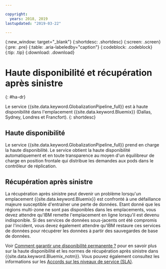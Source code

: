 ```yaml
---

copyright:
  years: 2018, 2019
lastupdated: "2019-03-22"

---
```


{:new_window: target="_blank"}
{:shortdesc: .shortdesc}
{:screen: .screen}
{:pre: .pre}
{:table: .aria-labeledby="caption"}
{:codeblock: .codeblock}
{:tip: .tip}
{:download: .download}


# Haute disponibilité et récupération après sinistre
{: #ha-dr}

Le service {{site.data.keyword.GlobalizationPipeline_full}} est à haute disponibilité dans l'emplacement {{site.data.keyword.Bluemix}} (Dallas, Sydney, Londres et Francfort).
{: shortdesc}

## Haute disponibilité

Le service {{site.data.keyword.GlobalizationPipeline_full}} prend en charge la haute disponibilité. Le service obtient la haute disponibilité automatiquement et en toute transparence au moyen d'un équilibreur de charge en position frontale qui distribue les demandes aux pods dans le contrôleur de réplication.

## Récupération après sinistre

La récupération après sinistre peut devenir un problème lorsqu'un emplacement {{site.data.keyword.Bluemix}} est confronté à une défaillance majeure susceptible d'entraîner une perte de données. Etant donné que les régions multi-zone ne sont pas disponibles dans les emplacements, vous devez attendre qu'IBM remette l'emplacement en ligne lorsqu'il est devenu indisponible. Si des services de données sous-jacents ont été compromis par l'incident, vous devez également attendre qu'IBM restaure ces services de données pour récupérer les données à partir des sauvegardes de base de données.

Voir [Comment garantir une disponibilité permanente ?](/docs/overview?topic=overview-zero-downtime#zero-downtime) pour en savoir plus sur la haute disponibilité et les normes de récupération après sinistre dans {{site.data.keyword.Bluemix_notm}}. Vous pouvez également consultez les informations sur les [Accords sur les niveaux de service (SLA)](/docs/overview?topic=overview-zero-downtime#SLAs).  















